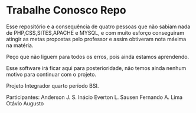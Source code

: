# Trabalhe Conosco Repo

Esse repositório e a consequência de quatro pessoas que não sabiam nada de PHP,CSS,SITES,APACHE e MYSQL, e com muito esforço conseguiram atingir as metas propostas pelo professor e assim obtiveram nota máxima na matéria.

Peço que não liguem para todos os erros, pois ainda estamos aprendendo.

Esse software irá ficar aqui para posterioridade, não temos ainda nenhum motivo para continuar com o projeto.

Projeto Integrador quarto período BSI.

Participantes:
Anderson J. S. Inácio
Everton L. Sausen
Fernando A. Lima
Otávio Augusto
